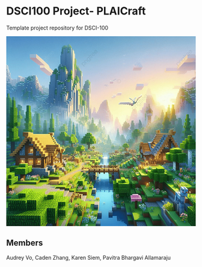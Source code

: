 # DSCI100 Project- PLAICraft
Template project repository for DSCI-100

![Alt text](images/PLAICraft.jpg)

## Members
Audrey Vo, Caden Zhang, Karen Siem, Pavitra Bhargavi Allamaraju

